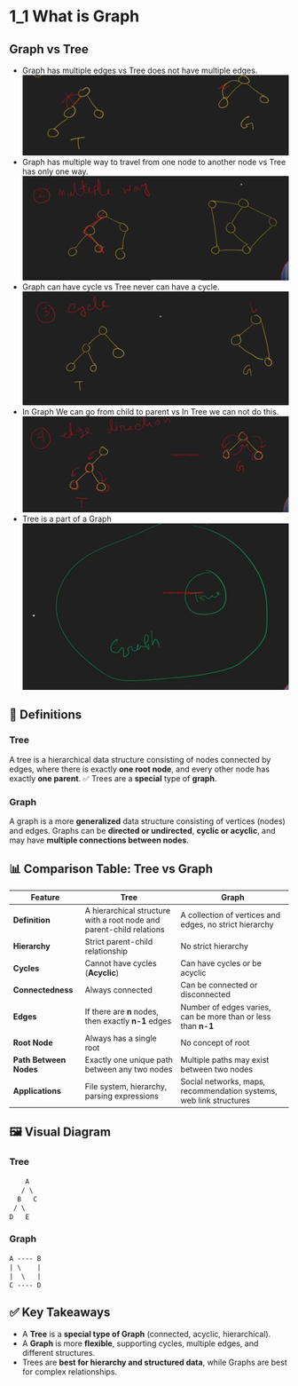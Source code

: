 # 1_1 What is Graph
## Graph vs Tree
- Graph has multiple edges vs Tree does not have multiple edges.
  ![What is Graph](assets/image.png)
- Graph has multiple way to travel from one node to another node vs Tree has only one way.
  ![Multiple way](assets/image%20copy.png)
- Graph can have cycle vs Tree never can have a cycle.
  ![Cycle](assets/image%20copy%202.png)
- In Graph We can go from child to parent vs In Tree we can not do this.
  ![Edge Direction](assets/image%20copy%203.png)
- Tree is a part of a Graph
  ![Tree](assets/image%20copy%204.png)

## 📘 Definitions
### Tree
A tree is a hierarchical data structure consisting of nodes connected by edges, where there is exactly **one root node**, and every other node has exactly **one parent**.
✅ Trees are a **special** type of **graph**.

### Graph
A graph is a more **generalized** data structure consisting of vertices (nodes) and edges.
Graphs can be **directed or undirected**, **cyclic or acyclic**, and may have **multiple connections between nodes**.

## 📊 Comparison Table: Tree vs Graph
| Feature              | Tree                                                                 | Graph                                                               |
|----------------------|----------------------------------------------------------------------|---------------------------------------------------------------------|
| **Definition**       | A hierarchical structure with a root node and parent-child relations | A collection of vertices and edges, no strict hierarchy             |
| **Hierarchy**        | Strict parent-child relationship                                     | No strict hierarchy                                                 |
| **Cycles**           | Cannot have cycles (**Acyclic**)                                     | Can have cycles or be acyclic                                       |
| **Connectedness**    | Always connected                                                     | Can be connected or disconnected                                    |
| **Edges**            | If there are **n** nodes, then exactly **n-1** edges                 | Number of edges varies, can be more than or less than **n-1**       |
| **Root Node**        | Always has a single root                                             | No concept of root                                                  |
| **Path Between Nodes** | Exactly one unique path between any two nodes                      | Multiple paths may exist between two nodes                          |
| **Applications**     | File system, hierarchy, parsing expressions                         | Social networks, maps, recommendation systems, web link structures  |

## 🖼️ Visual Diagram
### Tree
        A
       / \
      B   C
     / \
    D   E

### Graph
    A ---- B
    | \    |
    |  \   |
    C ---- D

## ✅ Key Takeaways
- A **Tree** is a **special type of Graph** (connected, acyclic, hierarchical).
- A **Graph** is more **flexible**, supporting cycles, multiple edges, and different structures.
- Trees are **best for hierarchy and structured data**, while Graphs are best for complex relationships.